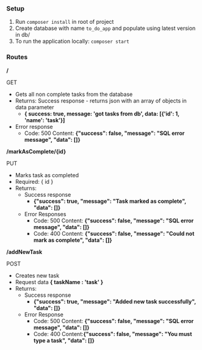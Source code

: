 ### Setup

1. Run `composer install` in root of project
2. Create database with name `to_do_app` and populate using latest version in db/
3. To run the application locally: `composer start`


### Routes

**/**

GET
- Gets all non complete tasks from the database
- Returns:
Success response - returns json with an array of objects in data parameter
    - **{ success: true, message: 'got tasks from db', data: [{'id': 1, 'name': 'task'}]**
- Error response
    - Code: 500 Content: **{"success": false, "message": "SQL error message", "data": []}**
    
**/markAsComplete/{id}**

PUT
- Marks task as completed
- Required: { id }
- Returns:
    - Success response
        - **{"success": true, "message": "Task marked as complete", "data": []}**
    - Error Responses
        - Code: 500 Content: **{"success": false, "message": "SQL error message", "data": []}**
        - Code: 400 Content: **{"success": false, "message": "Could not mark as complete", "data": []}**

**/addNewTask**

POST
- Creates new task
- Request data **{ taskName : 'task' }**
- Returns:
    - Success response
        - **{"success": true, "message": "Added new task successfully", "data": []}**
    - Error Response
        - Code: 500 Content: **{"success": false, "message": "SQL error message", "data": []}**
        - Code: 400 Content:**{"success": false, "message": "You must type a task", "data": []}**

